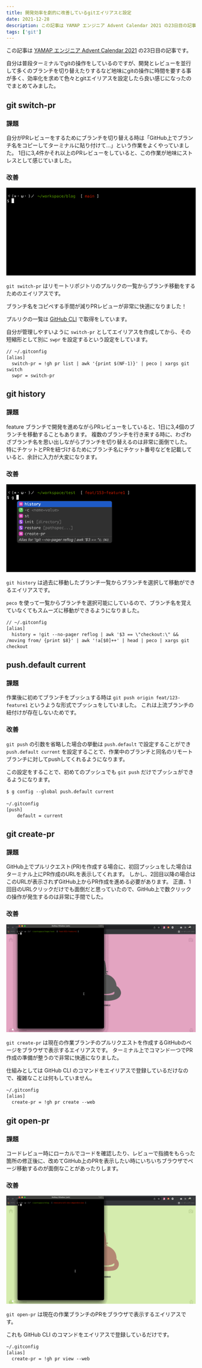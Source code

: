```yaml
---
title: 開発効率を劇的に改善しているgitエイリアスと設定
date: 2021-12-28
description: この記事は YAMAP エンジニア Advent Calendar 2021 の23日目の記事です。自分は普段ターミナルでgitの操作をしているのですが、開発とレビューを並行して多くのブランチを切り替えたりするなど地味にgitの操作に時間を要する事が多く、効率化を求めて色々とgitエイリアスを設定したら良い感じになったのでまとめてみました。
tags: ['git']
---
```


この記事は [YAMAP エンジニア Advent Calendar 2021](https://qiita.com/advent-calendar/2021/yamap-engginers) の23日目の記事です。

自分は普段ターミナルでgitの操作をしているのですが、開発とレビューを並行して多くのブランチを切り替えたりするなど地味にgitの操作に時間を要する事が多く、効率化を求めて色々とgitエイリアスを設定したら良い感じになったのでまとめてみました。

## git switch-pr

### 課題
自分がPRレビューをするためにブランチを切り替える時は「GitHub上でブランチ名をコピーしてターミナルに貼り付けて...」という作業をよくやっていました。
1日に3,4件かそれ以上のPRレビューをしていると、この作業が地味にストレスとして感じていました。

### 改善

![switch-prコマンドの実行の様子](swpr.gif)

`git switch-pr` はリモートリポジトリのプルリクの一覧からブランチ移動をするためのエイリアスです。

ブランチ名をコピペする手間が減りPRレビューが非常に快適になりました！

プルリクの一覧は [GitHub CLI](https://github.com/cli/cli) で取得をしています。

自分が管理しやすいように `switch-pr` としてエイリアスを作成してから、その短縮形として別に `swpr` を設定するという設定をしています。

```shell
// ~/.gitconfig
[alias]
  switch-pr = !gh pr list | awk '{print $(NF-1)}' | peco | xargs git switch
  swpr = switch-pr
```

## git history

### 課題
feature ブランチで開発を進めながらPRレビューをしていると、1日に3,4個のブランチを移動することもあります。
複数のブランチを行き来する時に、わざわざブランチ名を思い出しながらブランチを切り替えるのは非常に面倒でした。
特にチケットとPRを紐づけるためにブランチ名にチケット番号などを記載していると、余計に入力が大変になります。

### 改善

![historyコマンドの実行の様子](history.gif)

`git history` は過去に移動したブランチ一覧からブランチを選択して移動ができるエイリアスです。

`peco` を使って一覧からブランチを選択可能にしているので、ブランチ名を覚えていなくてもスムーズに移動ができるようになりました。

```shell
// ~/.gitconfig
[alias]
  history = !git --no-pager reflog | awk '$3 == \"checkout:\" && /moving from/ {print $8}' | awk '!a[$0]++' | head | peco | xargs git checkout
```

## push.default current
### 課題
作業後に初めてブランチをプッシュする時は `git push origin feat/123-feature1` というような形式でプッシュをしていました。
これは上流ブランチの紐付けが存在しないためです。

### 改善
`git push` の引数を省略した場合の挙動は `push.default` で設定することができ `push.default current` を設定することで、作業中のブランチと同名のリモートブランチに対してpushしてくれるようになります。

この設定をすることで、初めてのプッシュでも `git push` だけでプッシュができるようになります。

```shell
$ g config --global push.default current

~/.gitconfig
[push]
	default = current
```

## git create-pr

### 課題
GitHub上でプルリクエスト(PR)を作成する場合に、初回プッシュをした場合はターミナル上にPR作成のURLを表示してくれます。
しかし、2回目以降の場合はこのURLが表示されずGitHub上からPR作成を進める必要があります。
正直、1回目のURLクリックだけでも面倒だと思っていたので、GitHub上で数クリックの操作が発生するのは非常に手間でした。

### 改善

![create-prコマンドの実行の様子](create-pr.gif)

`git create-pr` は現在の作業ブランチのプルリクエストを作成するGitHubのページをブラウザで表示するエイリアスです。
ターミナル上でコマンド一つでPR作成の準備が整うので非常に快適になりました。

仕組みとしては GitHub CLI のコマンドをエイリアスで登録しているだけなので、複雑なことは何もしていません。

```shell
~/.gitconfig
[alias]
  create-pr = !gh pr create --web
```

## git open-pr

### 課題
コードレビュー時にローカルでコードを確認したり、レビューで指摘をもらった箇所の修正後に、改めてGitHub上のPRを表示したい時にいちいちブラウザでページ移動するのが面倒なことがあったりします。

### 改善

![open-prコマンドの実行の様子](open-pr.gif)

`git open-pr` は現在の作業ブランチのPRをブラウザで表示するエイリアスです。

これも GitHub CLI のコマンドをエイリアスで登録しているだけです。

```shell
~/.gitconfig
[alias]
  create-pr = !gh pr view --web
```
